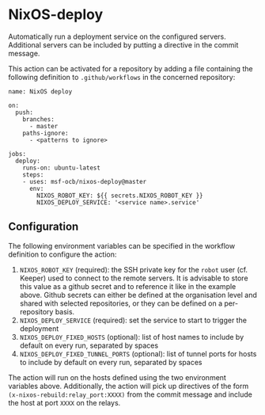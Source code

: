 # NixOS-deploy
Automatically run a deployment service on the configured servers.
Additional servers can be included by putting a directive in the commit message.

This action can be activated for a repository by adding a file containing
the following definition to `.github/workflows` in the concerned repository:
```
name: NixOS deploy

on:
  push:
    branches:
      - master
    paths-ignore:
      - <patterns to ignore>

jobs:
  deploy:
    runs-on: ubuntu-latest
    steps:
    - uses: msf-ocb/nixos-deploy@master
      env:
        NIXOS_ROBOT_KEY: ${{ secrets.NIXOS_ROBOT_KEY }}
        NIXOS_DEPLOY_SERVICE: '<service name>.service'
```

## Configuration

The following environment variables can be specified
in the workflow definition to configure the action:
1. `NIXOS_ROBOT_KEY` (required):
   the SSH private key for the `robot` user (cf. Keeper) used to connect to the remote servers.
   It is advisable to store this value as a github secret and to reference it like in the example above.
   Github secrets can either be defined at the organisation level and shared with
   selected repositories, or they can be defined on a per-repository basis.
1. `NIXOS_DEPLOY_SERVICE` (required):
   set the service to start to trigger the deployment
1. `NIXOS_DEPLOY_FIXED_HOSTS` (optional):
   list of host names to include by default on every run, separated by spaces
1. `NIXOS_DEPLOY_FIXED_TUNNEL_PORTS` (optional):
   list of tunnel ports for hosts to include by default on every run, separated by spaces

The action will run on the hosts defined using the two environment variables above.
Additionally, the action will pick up directives of the form `(x-nixos-rebuild:relay_port:XXXX)`
from the commit message and include the host at port `XXXX` on the relays.

